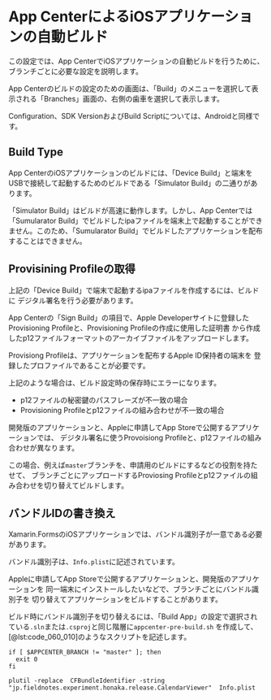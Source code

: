 # App CenterによるiOSアプリケーションの自動ビルド

この設定では、App CenterでiOSアプリケーションの自動ビルドを行うために、ブランチごとに必要な設定を説明します。

App Centerのビルドの設定のための画面は、「Build」のメニューを選択して表示される「Branches」画面の、右側の歯車を選択して表示します。

Configuration、SDK VersionおよびBuild Scriptについては、Androidと同様です。

## Build Type

App CenterのiOSアプリケーションのビルドには、「Device Build」と端末をUSBで接続して起動するためのビルドである「Simulator Build」の二通りがあります。

「Simulator Build」はビルドが高速に動作します。しかし、App Centerでは「Sumularator Build」でビルドしたipaファイルを端末上で起動することができません。このため、「Sumularator Build」でビルドしたアプリケーションを配布することはできません。

## Provisining Profileの取得

上記の「Device Build」で端末で起動するipaファイルを作成するには、ビルドに
デジタル署名を行う必要があります。

App Centerの「Sign Build」の項目で、Apple Developerサイトに登録した
Provisioning Profileと、Provisioning Profileの作成に使用した証明書
から作成したp12ファイルフォーマットのアーカイブファイルをアップロードします。

Provisiong Profileは、アプリケーションを配布するApple ID保持者の端末を
登録したプロファイルであることが必要です。

上記のような場合は、ビルド設定時の保存時にエラーになります。

- p12ファイルの秘密鍵のパスフレーズが不一致の場合
- Provisioning Profileとp12ファイルの組み合わせが不一致の場合

開発版のアプリケーションと、Appleに申請してApp Storeで公開するアプリケーションでは、
デジタル署名に使うProvoisiong Profileと、p12ファイルの組み合わせが異なります。

この場合、例えば`master`ブランチを、申請用のビルドにするなどの役割を持たせて、
ブランチごとにアップロードするProviosing Profileとp12ファイルの組み合わせを切り替えてビルドします。

## バンドルIDの書き換え

Xamarin.FormsのiOSアプリケーションでは、バンドル識別子が一意である必要があります。

バンドル識別子は、`Info.plist`に記述されています。

Appleに申請してApp Storeで公開するアプリケーションと、開発版のアプリケーションを
同一端末にインストールしたいなどで、ブランチごとにバンドル識別子を
切り替えてアプリケーションをビルドすることがあります。

ビルド時にバンドル識別子を切り替えるには、「Build App」の設定で選択されている`.sln`または`.csproj`と同じ階層に`appcenter-pre-build.sh` を作成して、[@lst:code_060_010]のようなスクリプトを記述します。

```{#lst:code_060_010 caption="git statusの状態"}
if [ $APPCENTER_BRANCH != "master" ]; then
  exit 0
fi

plutil -replace  CFBundleIdentifier -string "jp.fieldnotes.experiment.honaka.release.CalendarViewer"  Info.plist
```
